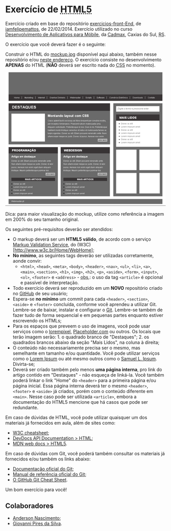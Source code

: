 # Exercício de <abbr title="HyperText Markup Language 5">HTML5</abbr>

Exercício criado em base do repositório [exercicios-front-End](https://github.com/iamfelipemattos/exercicios-front-End), de [iamfelipemattos](https://github.com/iamfelipemattos/), de 22/02/2014. Exercício utilizado no curso [Desenvolvimento de Aplicativos para Móbile](https://www.cadmaxcursos.com.br/aplicativos), da [Cadmax](https://www.cadmaxcursos.com.br/), Caxias do Sul, <abbr title="Rio Grande do Sul">RS</abbr>.

O exercício que você deverá fazer é o seguinte:

Construir o HTML do [mockup.jpg](mockup.jpg) disponível aqui abaixo, também nesse repositório e/ou [neste endereço](http://www.webmaster.pt/wp-content/uploads/2010/02/layout.jpg). O exercício consiste no desenvolvimento **APENAS** do HTML (**NÃO** deverá ser escrito nada do <abbr title="Cascading Style Sheets">CSS</abbr> no momento).

![Imagem do mockup que deverá ser construído em HTML](mockup.jpg "Este é o mockup que você deverá escrever em HTML")

Dica: para maior visualização do mockup, utilize como referência a imagem em 200% do seu tamanho original.

Os seguintes pré-requisitos deverão ser atendidos:

* O <span title="a marcação">markup</span> deverá ser um **HTML5 válido**, de acordo com o serviço [Markup Validation Service](https://validator.w3.org/), do (W3C)[http://www.w3c.br/Home/WebHome];
* **No mínimo**, as seguintes tags deverão ser utilizadas corretamente, aonde convir:
  * `<html>`, `<head>`, `<meta>`, `<body>`, `<header>`, `<nav>`, `<ul>`, `<li>`, `<a>`, `<main>`, `<section>`, `<h1>`, `<img>`, `<h2>`, `<p>`, `<aside>`, `<form>`, `<input>`, `<ol>`, `<footer>` e `<address>` - <abbr title="Observação">obs.</abbr>: o uso da tag `<article>` é opcional e passível de interpretação.
* Todo exercício deverá ser reproduzido em um **NOVO** repositório criado no [GitHub](https://github.com/) de seu usuário;
* Espera-se **no mínimo** um commit para cada `<header>`, `<section>`, `<aside>` e `<footer>` concluída, conforme você aprendeu a utilizar Git. Lembre-se de baixar, instalar e configurar o [Git](https://git-scm.com/). Lembre-se também de fazer tudo de forma sequencial e em pequenas partes enquanto estiver escrevendo os HTMLs;
* Para os espaços que preveem o uso de imagens, você pode usar serviços como o [lorempixel](http://lorempixel.com/), [Placeholder.com](https://placeholder.com/) ou outros. Os locais que terão imagem serão: 1. o quadrado branco de "Destaques"; 2. os quadrados brancos abaixo da seção "Mais Lidos", na coluna à direita;
* O conteúdo não necessariamente precisa ser o mesmo, mas semelhante em tamanho e/ou quantidade. Você pode utilizar serviços como o [Lorem Ipsum](https://www.lipsum.com/) ou até mesmo outros como o [Samuel L. Ipsum](http://slipsum.com/). Divirta-se;
* Deverá ser criado também pelo menos **uma página interna**, pro link do artigo contido em "Destaques" - não esqueça de linká-la. Você também poderá linkar o link "Home" do `<header>` para a primeira página e/ou página inicial. Essa página interna deverá ter o mesmo `<header>`, `<footer>` e `<aside>` já criados, porém com o conteúdo diferente em `<main>`. Nesse caso pode ser utilizada `<article>`, embora a documentação do HTML5 mencione que há casos que pode ser redundante.

Em caso de dúvidas de HTML, você pode utilizar quaisquer um dos materiais já fornecidos em aula, além de sites como:

* [W3C cheatsheet](https://www.w3.org/2009/cheatsheet/);
* [DevDocs API Documentation > HTML](http://devdocs.io/html/);
* [MDN web docs > HTML5](https://developer.mozilla.org/pt-BR/docs/Web/HTML/HTML5).

Em caso de dúvidas com Git, você poderá também consultar os materiais já fornecidos e/ou também os links abaixo:

* [Documentação oficial do Git](https://git-scm.com/doc);
* [Manual de referência oficial do Git](https://git-scm.com/docs);
* [O GitHub Git Cheat Sheet](https://services.github.com/on-demand/downloads/github-git-cheat-sheet.pdf).

Um bom exercício para você!

## Colaboradores

* [Anderson Nascimento](http://www.andersonn.com.br);
* [Giovanni Pires da Silva](https://github.com/giovannipds).
